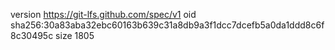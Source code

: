 version https://git-lfs.github.com/spec/v1
oid sha256:30a83aba32ebc60163b639c31a8db9a3f1dcc7dcefb5a0da1ddd8c6f8c30495c
size 1805
